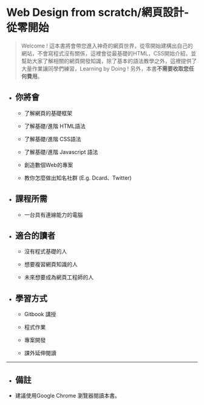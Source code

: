 # Web Design from scratch/**網頁設計-從零開始**

> Welcome ! 這本書將會帶您進入神奇的網頁世界，從零開始建構出自己的網站，不會寫程式沒有關係，這裡會從最基礎的HTML，CSS開始介紹，並幫助大家了解相關的網頁開發知識，除了基本的語法教學之外，這裡提供了大量作業讓同學們練習，Learning by Doing ! 另外，本書**不需要收取您任何費用**。

* ## 你將會

  * 了解網頁的基礎框架

  * 了解基礎/進階 HTML語法

  * 了解基礎/進階 CSS語法

  * 了解基礎/進階 Javascript 語法

  * 創造數個Web的專案

  * 教你怎麼做出知名社群 \(E.g. Dcard、Twitter\)
* ## 課程所需

  * 一台具有連線能力的電腦
* ## 適合的讀者

  * 沒有程式基礎的人

  * 想要複習網頁知識的人

  * 未來想要成為網頁工程師的人
* ## 學習方式

  * Gitbook 講授

  * 程式作業

  * 專案開發

  * 課外延伸閱讀

---

* ## 備註

* 建議使用Google Chrome 瀏覽器閱讀本書。






